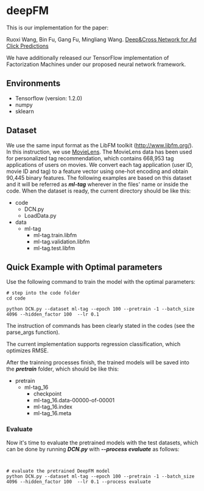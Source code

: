 # deepFM

This is our implementation for the paper:

Ruoxi Wang, Bin Fu, Gang Fu, Mingliang Wang. [Deep&Cross Network for Ad Click Predictions](https://arxiv.org/pdf/1708.05123.pdf)

We have additionally released our TensorFlow implementation of Factorization Machines under our proposed neural network framework. 

## Environments
* Tensorflow (version: 1.2.0)
* numpy
* sklearn
## Dataset
We use the same input format as the LibFM toolkit (http://www.libfm.org/). In this instruction, we use [MovieLens](grouplens.org/datasets/movielens/latest).
The MovieLens data has been used for personalized tag recommendation, which contains 668,953 tag applications of users on movies. We convert each tag application (user ID, movie ID and tag) to a feature vector using one-hot encoding and obtain 90,445 binary features. The following examples are based on this dataset and it will be referred as ***ml-tag*** wherever in the files' name or inside the code.
When the dataset is ready, the current directory should be like this:
* code
    - DCN.py
    - LoadData.py
* data
    - ml-tag
        - ml-tag.train.libfm
        - ml-tag.validation.libfm
        - ml-tag.test.libfm

## Quick Example with Optimal parameters
Use the following command to train the model with the optimal parameters:
```
# step into the code folder
cd code

python DCN.py --dataset ml-tag --epoch 100 --pretrain -1 --batch_size 4096 --hidden_factor 100  --lr 0.1
```
The instruction of commands has been clearly stated in the codes (see the parse_args function). 

The current implementation supports regression classification, which optimizes RMSE. 

After the trainning processes finish, the trained models will be saved into the ***pretrain*** folder, which should be like this:
* pretrain
    - ml-tag_16
        - checkpoint
        - ml-tag_16.data-00000-of-00001
        - ml-tag_16.index
        - ml-tag_16.meta
    
### Evaluate
Now it's time to evaluate the pretrained models with the test datasets, which can be done by running ***DCN.py*** with ***--process evaluate*** as follows:
```


# evaluate the pretrained DeepFM model
python DCN.py --dataset ml-tag --epoch 100 --pretrain -1 --batch_size 4096 --hidden_factor 100  --lr 0.1 --process evaluate

```

